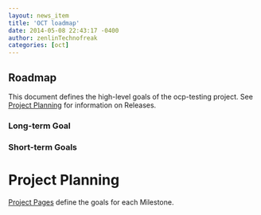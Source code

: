 ```yaml
---
layout: news_item
title: 'OCT loadmap'
date: 2014-05-08 22:43:17 -0400
author: zenlinTechnofreak
categories: [oct]
---
```

## Roadmap

This document defines the high-level goals of the ocp-testing project. See [Project Planning](#project-planning) for information on Releases.

### Long-term Goal



### Short-term Goals



Project Planning
================

[Project Pages](https://github.com/huawei-openlab/oct/wiki) define the goals for each Milestone.

